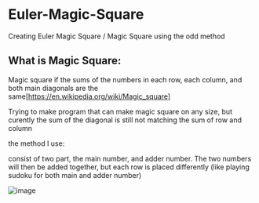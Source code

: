 # Euler-Magic-Square
Creating Euler Magic Square / Magic Square using the odd method

## What is Magic Square:

Magic square if the sums of the numbers in each row, each column, and both main diagonals are the same[https://en.wikipedia.org/wiki/Magic_square]

Trying to make program that can make magic square on any size, but curently the sum of the diagonal is still not matching the sum of row and column

the method I use:

consist of two part, the main number, and adder number. The two numbers will then be added together, but each row is placed differently (like playing sudoku for both main and adder number) 

![image](https://user-images.githubusercontent.com/105662575/210829582-358aa92b-63bf-4728-a6e1-6d1b63c49e65.png)

